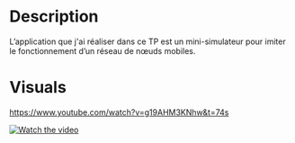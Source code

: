 # Description

L’application que  j'ai réaliser dans ce TP est un mini-simulateur pour imiter le fonctionnement d’un réseau de nœuds mobiles. 

 
# Visuals
https://www.youtube.com/watch?v=g19AHM3KNhw&t=74s

[![Watch the video](https://img.youtube.com/vi/g19AHM3KNhw&t/maxresdefault.jpg)](https://youtu.be/g19AHM3KNhw&t)
